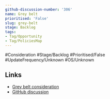```yaml
---
github-discussion-number: '306'
name: Grey belt
prioritised: 'False'
slug: grey-belt
stage: Backlog
tags:
- Tag/Opportunity
- Tag/PoliciesMap
---
```


#Consideration #Stage/Backlog #Prioritised/False #UpdateFrequency/Unknown #OS/Unknown



## Links

* [Grey belt consideration](https://design.planning.data.gov.uk/planning-consideration/grey-belt)
* [GitHub discussion](https://github.com/digital-land/data-standards-backlog/discussions/306)